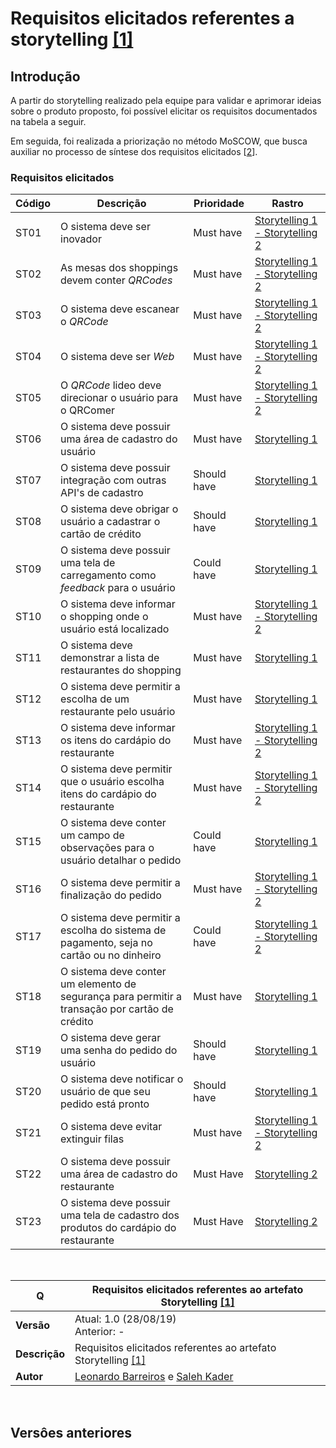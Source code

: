 # Requisitos elicitados referentes a storytelling [[1]](../../seminario1/storytelling.md)

## Introdução

A partir do storytelling realizado pela equipe para validar e aprimorar ideias sobre o produto proposto, foi possível elicitar os requisitos documentados na tabela a seguir.

Em seguida, foi realizada a priorização no método MoSCOW, que busca auxiliar no processo de síntese dos requisitos elicitados [[2](../elicitacao_de_requisitos/elicitacao_de_requisitos.md)].

### Requisitos elicitados

| Código | Descrição                                                                                      | Prioridade  | Rastro                                                              |
|--------|------------------------------------------------------------------------------------------------|-------------|---------------------------------------------------------------------|
| ST01    | O sistema deve ser inovador                                                                    | Must have   | [Storytelling 1 - Storytelling 2](../../seminario1/storytelling.md) |
| ST02    | As mesas dos shoppings devem conter _QRCodes_                                                  | Must have   | [Storytelling 1 - Storytelling 2](../../seminario1/storytelling.md) |
| ST03    | O sistema deve escanear o _QRCode_                                                             | Must have   | [Storytelling 1 - Storytelling 2](../../seminario1/storytelling.md) |
| ST04    | O sistema deve ser _Web_                                                                       | Must have   | [Storytelling 1 - Storytelling 2](../../seminario1/storytelling.md) |
| ST05    | O _QRCode_ lideo deve direcionar o usuário para o QRComer                                      | Must have   | [Storytelling 1 - Storytelling 2](../../seminario1/storytelling.md) |
| ST06    | O sistema deve possuir uma área de cadastro do usuário                                         | Must have   | [Storytelling 1](../../seminario1/storytelling.md)                  |
| ST07    | O sistema deve possuir integração com outras API's de cadastro                                 | Should have | [Storytelling 1](../../seminario1/storytelling.md)                  |
| ST08    | O sistema deve obrigar o usuário a cadastrar o cartão de crédito                               | Should have | [Storytelling 1](../../seminario1/storytelling.md)                  |
| ST09    | O sistema deve possuir uma tela de carregamento como _feedback_ para o usuário                 | Could have  | [Storytelling 1](../../seminario1/storytelling.md)                  |
| ST10    | O sistema deve informar o shopping onde o usuário está localizado                              | Must have   | [Storytelling 1 - Storytelling 2](../../seminario1/storytelling.md) |
| ST11    | O sistema deve demonstrar a lista de restaurantes do shopping                                  | Must have   | [Storytelling 1](../../seminario1/storytelling.md)                  |
| ST12    | O sistema deve permitir a escolha de um restaurante pelo usuário                               | Must have   | [Storytelling 1](../../seminario1/storytelling.md)                  |
| ST13    | O sistema deve informar os itens do cardápio do restaurante                                    | Must have   | [Storytelling 1 - Storytelling 2](../../seminario1/storytelling.md) |
| ST14    | O sistema deve permitir que o usuário escolha itens do cardápio do restaurante                 | Must have   | [Storytelling 1 - Storytelling 2](../../seminario1/storytelling.md) |
| ST15    | O sistema deve conter um campo de observações para o usuário detalhar o pedido                 | Could have  | [Storytelling 1](../../seminario1/storytelling.md)                  |
| ST16    | O sistema deve permitir a finalização do pedido                                                | Must have   | [Storytelling 1 - Storytelling 2](../../seminario1/storytelling.md) |
| ST17    | O sistema deve permitir a escolha do sistema de pagamento, seja no cartão ou no dinheiro       | Could have  | [Storytelling 1 - Storytelling 2](../../seminario1/storytelling.md) |
| ST18    | O sistema deve conter um elemento de segurança para permitir a transação por cartão de crédito | Must have   | [Storytelling 1](../../seminario1/storytelling.md)                  |
| ST19    | O sistema deve gerar uma senha do pedido do usuário                                            | Should have | [Storytelling 1](../../seminario1/storytelling.md)                  |
| ST20    | O sistema deve notificar o usuário de que seu pedido está pronto                               | Should have | [Storytelling 1](../../seminario1/storytelling.md)                  |
| ST21    | O sistema deve evitar extinguir filas                                                          | Must have   | [Storytelling 1 - Storytelling 2](../../seminario1/storytelling.md) |
| ST22    | O sistema deve possuir uma área de cadastro do restaurante                                     | Must Have   | [Storytelling 2](../../seminario1/storytelling.md)                  |
| ST23    | O sistema deve possuir uma tela de cadastro dos produtos do cardápio do restaurante            | Must Have   | [Storytelling 2](../../seminario1/storytelling.md)                  |

<br>

| **Q**         | **Requisitos elicitados referentes ao artefato Storytelling [[1]](../../seminario1/storytelling.md)** |
|---------------|-------------------------------------------------------------------------------------------------------|
| **Versão**    | Atual: 1.0 (28/08/19) <br> Anterior: -                                                                |
| **Descrição** | Requisitos elicitados referentes ao artefato Storytelling [[1]](../../seminario1/storytelling.md)     |
| **Autor**     | [Leonardo Barreiros](https://github.com/leossb36) e [Saleh Kader](https://github.com/devsalula)       |
<br>

## Versôes anteriores

